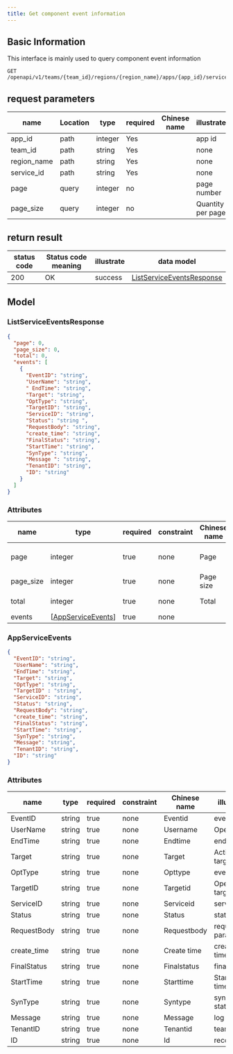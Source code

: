 ```yaml
---
title: Get component event information
---
```


## Basic Information

This interface is mainly used to query component event information

```shell title="请求路径"
GET /openapi/v1/teams/{team_id}/regions/{region_name}/apps/{app_id}/services/{service_id}/events
```

## request parameters

| name        | Location | type    | required | Chinese name | illustrate        |
| ----------- | -------- | ------- | -------- | ------------ | ----------------- |
| app_id      | path     | integer | Yes      |              | app id            |
| team_id     | path     | string  | Yes      |              | none              |
| region_name | path     | string  | Yes      |              | none              |
| service_id  | path     | string  | Yes      |              | none              |
| page        | query    | integer | no       |              | page number       |
| page_size   | query    | integer | no       |              | Quantity per page |

## return result

| status code | Status code meaning | illustrate | data model                                                    |
| ----------- | ------------------- | ---------- | ------------------------------------------------------------- |
| 200         | OK                  | success    | [ListServiceEventsResponse](#schemalistserviceeventsresponse) |

## Model

### ListServiceEventsResponse<a id="schemalistserviceeventsresponse"></a>

```json
{
  "page": 0,
  "page_size": 0,
  "total": 0,
  "events": [
    {
      "EventID": "string",
      "UserName": "string",
      " EndTime": "string",
      "Target": "string",
      "OptType": "string",
      "TargetID": "string",
      "ServiceID": "string",
      "Status": "string ",
      "RequestBody": "string",
      "create_time": "string",
      "FinalStatus": "string",
      "StartTime": "string",
      "SynType": "string",
      "Message ": "string",
      "TenantID": "string",
      "ID": "string"
    }
  ]
}
```

### Attributes

| name      | type                                          | required | constraint | Chinese name | illustrate          |
| --------- | --------------------------------------------- | -------- | ---------- | ------------ | ------------------- |
| page      | integer                                       | true     | none       | Page         | current page number |
| page_size | integer                                       | true     | none       | Page size    | Quantity per page   |
| total     | integer                                       | true     | none       | Total        | Total data          |
| events    | [[AppServiceEvents](#schemaappserviceevents)] | true     | none       |              | none                |

### AppServiceEvents<a id="schemaappserviceevents"></a>

```json
{
  "EventID": "string",
  "UserName": "string",
  "EndTime": "string",
  "Target": "string",
  "OptType": "string",
  "TargetID" : "string",
  "ServiceID": "string",
  "Status": "string",
  "RequestBody": "string",
  "create_time": "string",
  "FinalStatus": "string",
  "StartTime": "string",
  "SynType": "string",
  "Message": "string",
  "TenantID": "string",
  "ID": "string"
}
```

### Attributes

| name        | type   | required | constraint | Chinese name | illustrate          |
| ----------- | ------ | -------- | ---------- | ------------ | ------------------- |
| EventID     | string | true     | none       | Eventid      | event id            |
| UserName    | string | true     | none       | Username     | Operator            |
| EndTime     | string | true     | none       | Endtime      | end event           |
| Target      | string | true     | none       | Target       | Action target type  |
| OptType     | string | true     | none       | Opttype      | event type          |
| TargetID    | string | true     | none       | Targetid     | Operation target id |
| ServiceID   | string | true     | none       | Serviceid    | service id          |
| Status      | string | true     | none       | Status       | state               |
| RequestBody | string | true     | none       | Requestbody  | request parameters  |
| create_time | string | true     | none       | Create time  | creation time       |
| FinalStatus | string | true     | none       | Finalstatus  | final state         |
| StartTime   | string | true     | none       | Starttime    | Starting time       |
| SynType     | string | true     | none       | Syntype      | sync status         |
| Message     | string | true     | none       | Message      | log                 |
| TenantID    | string | true     | none       | Tenantid     | team id             |
| ID          | string | true     | none       | Id           | record id           |
